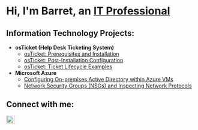 <h1>Hi, I'm Barret, an <a href="https://linkedin.com/in/Josh">IT Professional</a></h1>

<h2>Information Technology Projects:</h2>

- <b>osTicket (Help Desk Ticketing System)</b>
  - [osTicket: Prerequisites and Installation](https://github.com/barretrobbins/osticket-prereqs)
  - [osTicket: Post-Installation Configuration](https://github.com/barretrobbins/post-install-config)
  - [osTicket: Ticket Lifecycle Examples](https://github.com/barretrobbins/ticket-lifecycle)
- <b>Microsoft Azure</b>
  - [Configuring On-premises Active Directory within Azure VMs](https://github.com/barretrobbins/configure-ad)
  - [Network Security Groups (NSGs) and Inspecting Network Protocols](https://github.com/barretrobbins/azure-network-protocols)

<h2>Connect with me:</h2>

[<img align="left" alt="Barret | LinkedIn" width="22px" src="https://cdn.jsdelivr.net/npm/simple-icons@v3/icons/linkedin.svg" />][linkedin]

[linkedin]: https://linkedin.com/in/barretrobbins
